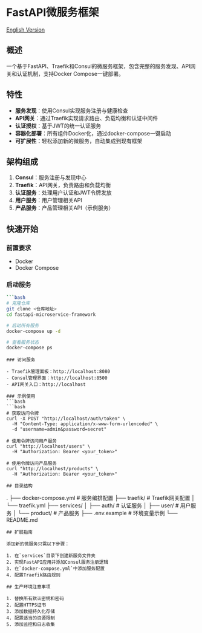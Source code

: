# FastAPI微服务框架

[English Version](./readme.en.md)

## 概述

一个基于FastAPI、Traefik和Consul的微服务框架，包含完整的服务发现、API网关和认证机制，支持Docker Compose一键部署。

## 特性

- **服务发现**：使用Consul实现服务注册与健康检查
- **API网关**：通过Traefik实现请求路由、负载均衡和认证中间件
- **认证授权**：基于JWT的统一认证服务
- **容器化部署**：所有组件Docker化，通过docker-compose一键启动
- **可扩展性**：轻松添加新的微服务，自动集成到现有框架

## 架构组成

1. **Consul**：服务注册与发现中心
2. **Traefik**：API网关，负责路由和负载均衡
3. **认证服务**：处理用户认证和JWT令牌发放
4. **用户服务**：用户管理相关API
5. **产品服务**：产品管理相关API（示例服务）

## 快速开始

### 前置要求

- Docker
- Docker Compose

### 启动服务
```bash
```bash
# 克隆仓库
git clone <仓库地址>
cd fastapi-microservice-framework

# 启动所有服务
docker-compose up -d

# 查看服务状态
docker-compose ps
```
```
### 访问服务

- Traefik管理面板：http://localhost:8080
- Consul管理界面：http://localhost:8500
- API网关入口：http://localhost

### 示例使用
```bash
```bash
# 获取访问令牌
curl -X POST "http://localhost/auth/token" \
  -H "Content-Type: application/x-www-form-urlencoded" \
  -d "username=admin&password=secret"

# 使用令牌访问用户服务
curl "http://localhost/users" \
  -H "Authorization: Bearer <your_token>"

# 使用令牌访问产品服务
curl "http://localhost/products" \
  -H "Authorization: Bearer <your_token>"
```
```
## 目录结构
```
.
├── docker-compose.yml          # 服务编排配置
├── traefik/                    # Traefik网关配置
│   └── traefik.yml
├── services/
│   ├── auth/                   # 认证服务
│   ├── user/                   # 用户服务
│   └── product/                # 产品服务
├── .env.example                # 环境变量示例
└── README.md
```
## 扩展指南

添加新的微服务只需以下步骤：

1. 在`services`目录下创建新服务文件夹
2. 实现FastAPI应用并添加Consul服务注册逻辑
3. 在`docker-compose.yml`中添加服务配置
4. 配置Traefik路由规则

## 生产环境注意事项

1. 替换所有默认密钥和密码
2. 配置HTTPS证书
3. 添加数据持久化存储
4. 配置适当的资源限制
5. 添加监控和日志收集

